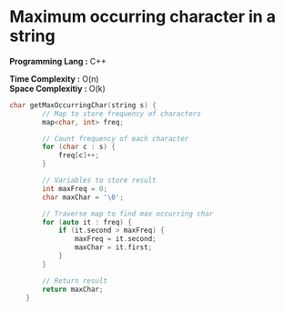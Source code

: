 #  Maximum occurring character in a string

**Programming Lang :** C++

**Time Complexity :** O(n)  
**Space Complexitiy :** O(k)

 
```cpp
char getMaxOccurringChar(string s) {
        // Map to store frequency of characters
        map<char, int> freq;

        // Count frequency of each character
        for (char c : s) {
            freq[c]++;
        }

        // Variables to store result
        int maxFreq = 0;
        char maxChar = '\0';

        // Traverse map to find max occurring char
        for (auto it : freq) {
            if (it.second > maxFreq) {
                maxFreq = it.second;
                maxChar = it.first;
            }
        }

        // Return result
        return maxChar;
    }
```
